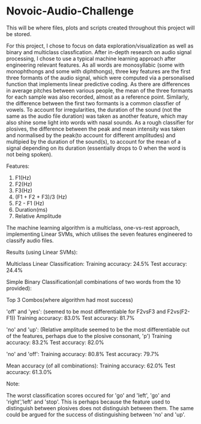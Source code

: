 # Novoic-Audio-Challenge
This will be where files, plots and scripts created throughout this project will be stored.

For this project, I chose to focus on data exploration/visualization as well as binary and multiclass classfication. After in-depth research on audio signal processing, I chose to use a typical machine learning approach after engineering relevant features. As all words are monosyllabic (some with monophthongs and some with diphthongs), three key features are the first three formants of the audio signal, which were computed via a personalised function that implements linear predictive coding. As there are differences in average pitches between various people, the mean of the three formants for each sample was also recorded, almost as a reference point. Similarly, the difference between the first two formants is a common classfier of vowels. To account for irregularities, the duration of the sound (not the same as the audio file duration) was taken as another feature, which may also shine some light into words with nasal sounds. As a rough classifier for plosives, the difference between the peak and mean intensity was taken and normalised by the peak(to account for different amplitudes) and multipied by the duration of the sound(s), to account for the mean of a signal depending on its duration (essentially drops to 0 when the word is not being spoken). 

Features:
1. F1(Hz)
2. F2(Hz)
3. F3(Hz)
4. (F1 + F2 + F3)/3 (Hz)
5. F2 - F1 (Hz)
6. Duration(ms)
7. Relative Amplitude

The machine learning algorithm is a multiclass, one-vs-rest approach, implementing Linear SVMs, which utilises the seven features engineered to classify audio files.

Results (using Linear SVMs):

Multiclass Linear Classification:
Training accuracy: 24.5%
Test accuracy: 24.4%

Simple Binary Classification(all combinations of two words from the 10 provided):

Top 3 Combos(where algorithm had most success)

'off' and 'yes': (seemed to be most differentiable for F2vsF3 and F2vs(F2-F1))
Training accuracy: 83.0%
Test accuracy: 81.7%

'no' and 'up':    (Relative amplitude seemed to be the most differentiable out of the features, perhaps due to the plosive consonant, 'p')
Training accuracy: 83.2%
Test accuracy: 82.0%

'no' and 'off':
Training accuracy: 80.8%
Test accuracy: 79.7%

Mean accuracy (of all combinations):
Training accuracy: 62.0%
Test accuracy: 61.3.0%

Note:

The worst classification scores occured for 'go' and 'left', 'go' and 'right','left' and 'stop'. This is perhaps because the feature used to distinguish between plosives does not distinguish between them. The same could be argued for the success of distinguishing between 'no' and 'up'.

